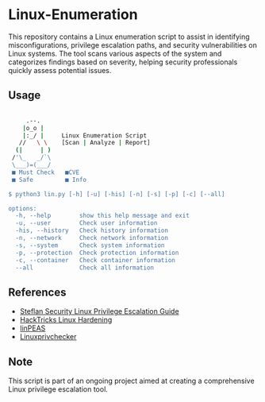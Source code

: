 # Linux-Enumeration

This repository contains a Linux enumeration script to assist in identifying misconfigurations, privilege escalation paths, and security vulnerabilities on Linux systems. The tool scans various aspects of the system and categorizes findings based on severity, helping security professionals quickly assess potential issues.

## Usage
```bash

     .--.
    |o_o |
    |:_/ |     Linux Enumeration Script
   //   \ \    [Scan | Analyze | Report]
  (|     | )
 /'\_   _/`\
 \___)=(___/
 ■ Must Check   ■CVE
 ■ Safe         ■ Info

$ python3 lin.py [-h] [-u] [-his] [-n] [-s] [-p] [-c] [--all]

options:
  -h, --help        show this help message and exit
  -u, --user        Check user information
  -his, --history   Check history information
  -n, --network     Check network information
  -s, --system      Check system information
  -p, --protection  Check protection information
  -c, --container   Check container information
  --all             Check all information

```
## References
- [Steflan Security Linux Privilege Escalation Guide](https://steflan-security.com/category/guides/privilegeescalation/linux/)
- [HackTricks Linux Hardening](https://book.hacktricks.xyz/linux-hardening/privilege-escalation)
- [linPEAS](https://github.com/peass-ng/PEASS-ng)
- [Linuxprivchecker](https://github.com/sleventyeleven/linuxprivchecker/tree/master)


## Note
This script is part of an ongoing project aimed at creating a comprehensive Linux privilege escalation tool.

